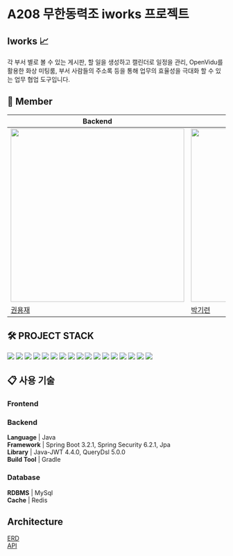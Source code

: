 # A208 무한동력조 iworks 프로젝트


## Iworks :chart_with_upwards_trend:

각 부서 별로 볼 수 있는 게시판, 할 일을 생성하고 캘린더로 일정을 관리, OpenVidu를 활용한 화상 미팅룸, 부서 사람들의 주소록 등을 통해 업무의 효율성을 극대화 할 수 있는 업무 협업 도구입니다.  

## :construction_worker: Member


| Backend | Backend | Backend | Backend | Frontend | Frontend |
|--|--|--|--|--|--|
| <img src="https://avatars.githubusercontent.com/u/71250502?v=4" width=400px alt=""/> | <img src="https://avatars.githubusercontent.com/u/62732145?v=4" width=400px alt=""/> |<img src="https://avatars.githubusercontent.com/u/93829156?v=4" width=400px alt=""/>	|	<img src="https://avatars.githubusercontent.com/u/88698607?v=4" width=400px alt=""/>	| <img src="https://avatars.githubusercontent.com/u/47100178?v=4" width=400px alt=""/>|<img src="https://avatars.githubusercontent.com/u/138846430?v=4" width=400px alt=""/>	|	<img src="" width=400px alt=""/> |
| [권용재](https://github.com/DevYJKwon) | [박기련](https://github.com/parkgr95) |[이수현](https://github.com/suhyeon06) | [한지원](https://github.com/jiwon83) | [김지용](https://github.com/gimjiyong) | [진창현](https://github.com/JDomynic) |

## 🛠️ PROJECT STACK

<img src="https://img.shields.io/badge/Spring-6DB33F?style=flat&logo=Spring&logoColor=white"/> <img src="https://img.shields.io/badge/Spring Boot-6DB33F?style=flat&logo=SpringBoot&logoColor=white"/> <img src="https://img.shields.io/badge/Spring Security-6DB33F?style=flat&logo=Spring Security&logoColor=white"/> <img src="https://img.shields.io/badge/MySQL-4479A1?style=flat&logo=MySQL&logoColor=white"/> <img src="https://img.shields.io/badge/gradle-02303A?style=flat&logo=gradle&logoColor=white"/>  <img src="https://img.shields.io/badge/WebRTC-333333?style=flat&logo=WebRTC&logoColor=white"/> <img src="https://img.shields.io/badge/redis-DC382D?style=flat&logo=redis&logoColor=white"/>  <img src="https://img.shields.io/badge/docker-2496ED?style=flat&logo=docker&logoColor=white"/>  <img src="https://img.shields.io/badge/nginx-009639?style=flat&logo=nginx&logoColor=white"/>  <img src="https://img.shields.io/badge/amazonec2-FF9900?style=flat&logo=amazonec2&logoColor=white"/>  <img src="https://img.shields.io/badge/gitlab-FC6D26?style=flat&logo=gitlab&logoColor=white"/> <img src="https://img.shields.io/badge/jira-0052CC?style=flat&logo=jira&logoColor=white"/> <img src="https://img.shields.io/badge/Mattermost-0058CC?style=flat&logo=Mattermost&logoColor=white"/> <img src="https://img.shields.io/badge/jenkins-D24939?style=flat&logo=jenkins&logoColor=white"/> <img src="https://img.shields.io/badge/react-2496ED?style=flat&logo=react&logoColor=white"/> <img src="https://img.shields.io/badge/TypeScript-3178C6?style=flat&logo=typescript&logoColor=white"/> <img src="https://img.shields.io/badge/axios-5A29E4?style=flat&logo=axios&logoColor=white"/>

## 📋 사용 기술

### Frontend

### Backend
**Language** | Java  
**Framework** | Spring Boot 3.2.1, Spring Security 6.2.1, Jpa  
**Library** | Java-JWT 4.4.0, QueryDsl 5.0.0  
**Build Tool** | Gradle  

### Database

**RDBMS** | MySql  
**Cache** | Redis

## Architecture

[ERD](https://www.erdcloud.com/d/bmcCQb9ZDkHKXPB2w)  
[API](https://www.notion.so/API-61a0b229b77b42b2b576673793a0c7bd?pvs=4)



